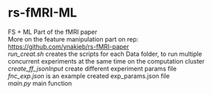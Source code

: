 # rs-fMRI-ML
FS + ML Part of the fMRI paper <br>
More on the feature manipulation part on rep: https://github.com/ynakieb/rs-fMRI-paper <br>
*run_creat.sh* creates the scripts for each Data folder, to run multiple concurrent experiments at the same time on the computation cluster <br>
*create_ff_jsonInput* create different experiment params file <br>
*fnc_exp.json* is an example created exp_params.json file <br>
*main.py* main function
